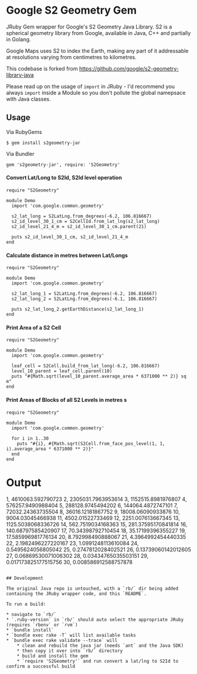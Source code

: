 # Google S2 Geometry Gem

JRuby Gem wrapper for Google's S2 Geometry Java Library. S2 is a spherical geometry library from Google, available in Java, C++ and partially in Golang.

Google Maps uses S2 to index the Earth, making any part of it addressable at resolutions varying from centimetres to kilometres.

This codebase is forked from https://github.com/google/s2-geometry-library-java 

Please read up on the usage of `import` in JRuby - I'd recommend you always `import` inside a Module so you don't pollute the global namepsace with Java classes.

## Usage

Via RubyGems

```
$ gem install s2geometry-jar
```

Via Bundler

```
gem 's2geometry-jar', require: 'S2Geometry'
```

#### Convert Lat/Long to S2Id, S2Id level operation

```
require "S2Geometry"

module Demo
  import 'com.google.common.geometry'
  
  s2_lat_long = S2LatLng.from_degrees(-6.2, 106.816667)
  s2_id_level_30_1_cm = S2CellId.from_lat_lng(s2_lat_long)
  s2_id_level_21_4_m = s2_id_level_30_1_cm.parent(21)

  puts s2_id_level_30_1_cm, s2_id_level_21_4_m
end
```

#### Calculate distance in metres between Lat/Longs

```
require "S2Geometry"

module Demo
  import 'com.google.common.geometry'
  
  s2_lat_long_1 = S2LatLng.from_degrees(-6.2, 106.816667)
  s2_lat_long_2 = S2LatLng.from_degrees(-6.1, 106.816667)

  puts s2_lat_long_2.getEarthDistance(s2_lat_long_1)
end
```

#### Print Area of a S2 Cell

```
require "S2Geometry"

module Demo
  import 'com.google.common.geometry'

  leaf_cell = S2Cell.build_from_lat_long(-6.2, 106.816667)
  level_10_parent = leaf_cell.parent(10)
  puts "#{Math.sqrt(level_10_parent.average_area * 6371000 ** 2)} sq m"
end
```

#### Print Areas of Blocks of all S2 Levels in metres s

```
require "S2Geometry"

module Demo
  import 'com.google.common.geometry'

  for i in 1..30
    puts "#{i}, #{Math.sqrt(S2Cell.from_face_pos_level(1, 1, i).average_area * 6371000 ** 2)}"
  end
end
```

# Output

1, 4610063.592790723
2, 2305031.7963953614
3, 1152515.8981976807
4, 576257.9490988404
5, 288128.9745494202
6, 144064.4872747101
7, 72032.24363735504
8, 36016.12181867752
9, 18008.06090933876
10, 9004.03045466938
11, 4502.01522733469
12, 2251.007613667345
13, 1125.5038068336726
14, 562.7519034168363
15, 281.37595170841814
16, 140.68797585420907
17, 70.34398792710454
18, 35.17199396355227
19, 17.585996981776134
20, 8.792998490888067
21, 4.3964992454440335
22, 2.1982496227220167
23, 1.0991248113610084
24, 0.5495624056805042
25, 0.2747812028402521
26, 0.13739060142012605
27, 0.06869530071006302
28, 0.03434765035503151
29, 0.017173825177515756
30, 0.008586912588757878
```

## Development

The original Java repo is untouched, with a `rb/` dir being added containing the JRuby wrapper code, and this `README`.

To run a build:

* navigate to `rb/`
* `.ruby-version` in `rb/` should auto select the appropriate JRuby (requires `rbenv` or `rvm`)
* `bundle install`
* `bundle exec rake -T` will list available tasks
* `bundle exec rake validate --trace` will 
	* clean and rebuild the java jar (needs `ant` and the Java SDK)
	* then copy it over into `rb/` directory
	* build and install the gem
	* `require 'S2Geometry'` and run convert a lat/lng to S2Id to confirm a successful build